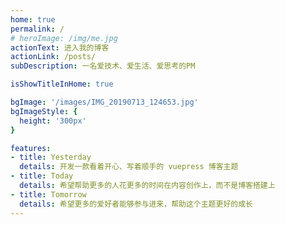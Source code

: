 ```yaml
---
home: true
permalink: /
# heroImage: /img/me.jpg
actionText: 进入我的博客
actionLink: /posts/
subDescription: 一名爱技术、爱生活、爱思考的PM

isShowTitleInHome: true

bgImage: '/images/IMG_20190713_124653.jpg'
bgImageStyle: {
  height: '300px'
}

features:
- title: Yesterday
  details: 开发一款看着开心、写着顺手的 vuepress 博客主题
- title: Today
  details: 希望帮助更多的人花更多的时间在内容创作上，而不是博客搭建上
- title: Tomorrow
  details: 希望更多的爱好者能够参与进来，帮助这个主题更好的成长
---
```

